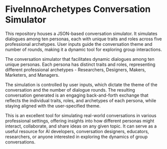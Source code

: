 # FiveInnoArchetypes Conversation Simulator
This repository houses a JSON-based conversation simulator. It simulates dialogues among ten personas, each with unique traits and roles across five professional archetypes. User inputs guide the conversation theme and number of rounds, making it a dynamic tool for exploring group interactions.

The conversation simulator that facilitates dynamic dialogues among ten unique personas. Each persona has distinct traits and roles, representing different professional archetypes - Researchers, Designers, Makers, Marketers, and Managers.

The simulation is controlled by user inputs, which dictate the theme of the conversation and the number of dialogue rounds. The resulting conversation generated is an engaging back-and-forth exchange that reflects the individual traits, roles, and archetypes of each persona, while staying aligned with the user-specified theme.

This is an excellent tool for simulating real-world conversations in various professional settings, offering insights into how different personas might interact, collaborate, and share ideas on any given topic. It can serve as a useful resource for AI developers, conversation designers, educators, researchers, or anyone interested in exploring the dynamics of group conversations.
